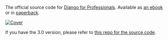 The official source code for [Django for Professionals](https://djangoforprofessionals.com/). Available as [an ebook](https://gumroad.com/l/wryQH) or in [paperback](https://www.amazon.com/dp/B08FNLQHGN/?tag=wsvincent-20).

[![Cover](cover_31.jpg)](https://djangoforprofessionals.com)

If you have the 3.0 version, please refer to [this repo for the source code](https://github.com/wsvincent/djangoforprofessionals_30).
